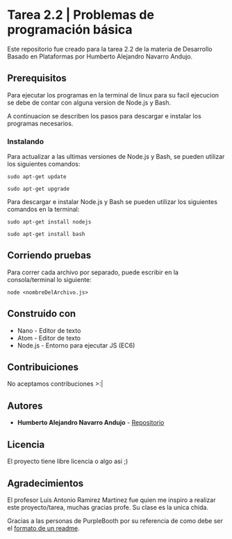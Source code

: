 # Tarea 2.2 | Problemas de programación básica
Este repositorio fue creado para la tarea 2.2 de la materia de Desarrollo Basado en Plataformas por Humberto Alejandro Navarro Andujo.



## Prerequisitos
Para ejecutar los programas en la terminal de linux para su facil ejecucion se debe de contar con alguna version de Node.js y Bash.

A continuacion se describen los pasos para descargar e instalar los programas necesarios.

### Instalando
Para actualizar a las ultimas versiones de Node.js y Bash, se pueden utilizar los siguientes comandos:
```
sudo apt-get update
```
```
sudo apt-get upgrade
```

Para descargar e instalar Node.js y Bash se pueden utilizar los siguientes comandos en la terminal:
```
sudo apt-get install nodejs
```
```
sudo apt-get install bash
```
## Corriendo pruebas
Para correr cada archivo por separado, puede escribir en la consola/terminal lo siguiente:
```
node <nombreDelArchivo.js>
```


## Construido con
* Nano - Editor de texto
* Atom - Editor de texto
* Node.js - Entorno para ejecutar JS (EC6)

## Contribuiciones
No aceptamos contribuciones >:|

## Autores
* **Humberto Alejandro Navarro Andujo** - [Repositorio](https://github.com/fanpug)

## Licencia
El proyecto tiene libre licencia o algo asi ;)

## Agradecimientos
El profesor Luis Antonio Ramirez Martinez fue quien me inspiro a realizar este proyecto/tarea, muchas gracias profe. Su clase es la unica chida.

Gracias a las personas de PurpleBooth por su referencia de como debe ser el [formato de un readme](https://gist.github.com/PurpleBooth/109311bb0361f32d87a2).
